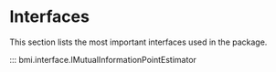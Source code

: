 # Interfaces
This section lists the most important interfaces used in the package.

::: bmi.interface.IMutualInformationPointEstimator
